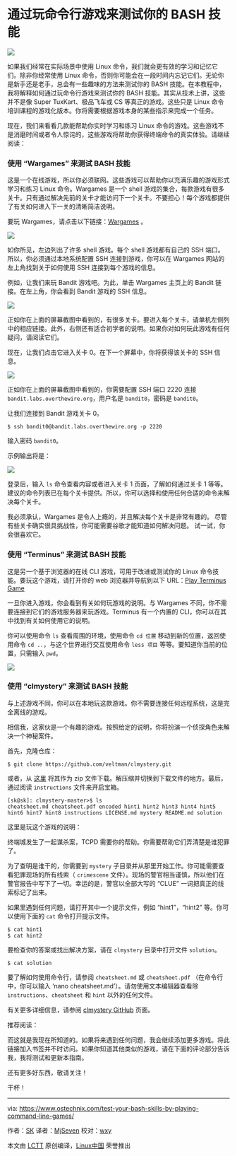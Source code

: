 通过玩命令行游戏来测试你的 BASH 技能
=====

![](https://www.ostechnix.com/wp-content/uploads/2018/03/Test-your-bash-skills-1-720x340.png)

如果我们经常在实际场景中使用 Linux 命令，我们就会更有效的学习和记忆它们。除非你经常使用 Linux 命令，否则你可能会在一段时间内忘记它们。无论你是新手还是老手，总会有一些趣味的方法来测试你的 BASH 技能。在本教程中，我将解释如何通过玩命令行游戏来测试你的 BASH 技能。其实从技术上讲，这些并不是像 Super TuxKart、极品飞车或 CS 等真正的游戏。这些只是 Linux 命令培训课程的游戏化版本。你将需要根据游戏本身的某些指示来完成一个任务。

现在，我们来看看几款能帮助你实时学习和练习 Linux 命令的游戏。这些游戏不是消磨时间或者令人惊诧的，这些游戏将帮助你获得终端命令的真实体验。请继续阅读：

### 使用 “Wargames” 来测试 BASH 技能

这是一个在线游戏，所以你必须联网。这些游戏可以帮助你以充满乐趣的游戏形式学习和练习 Linux 命令。Wargames 是一个 shell 游戏的集合，每款游戏有很多关卡。只有通过解决先前的关卡才能访问下一个关卡。不要担心！每个游戏都提供了有关如何进入下一关的清晰简洁说明。

要玩 Wargames，请点击以下链接：[Wargames][1] 。

![][2]

如你所见，左边列出了许多 shell 游戏。每个 shell 游戏都有自己的 SSH 端口。所以，你必须通过本地系统配置 SSH 连接到游戏，你可以在 Wargames 网站的左上角找到关于如何使用 SSH 连接到每个游戏的信息。

例如，让我们来玩  Bandit 游戏吧。为此，单击 Wargames 主页上的 Bandit 链接。在左上角，你会看到 Bandit 游戏的 SSH 信息。

![][3]

正如你在上面的屏幕截图中看到的，有很多关卡。要进入每个关卡，请单机左侧列中的相应链接。此外，右侧还有适合初学者的说明。如果你对如何玩此游戏有任何疑问，请阅读它们。

现在，让我们点击它进入关卡 0。在下一个屏幕中，你将获得该关卡的 SSH 信息。

![][4]

正如你在上面的屏幕截图中看到的，你需要配置 SSH 端口 2220 连接 `bandit.labs.overthewire.org`，用户名是 `bandit0`，密码是 `bandit0`。

让我们连接到 Bandit 游戏关卡 0。

```
$ ssh bandit0@bandit.labs.overthewire.org -p 2220
```

输入密码 `bandit0`。

示例输出将是：

![][5]

登录后，输入 `ls` 命令查看内容或者进入关卡 1 页面，了解如何通过关卡 1 等等。建议的命令列表已在每个关卡提供。所以，你可以选择和使用任何合适的命令来解决每个关卡。

我必须承认，Wargames 是令人上瘾的，并且解决每个关卡是非常有趣的。 尽管有些关卡确实很具挑战性，你可能需要谷歌才能知道如何解决问题。 试一试，你会很喜欢它。

### 使用 “Terminus” 来测试 BASH 技能

这是另一个基于浏览器的在线 CLI 游戏，可用于改进或测试你的 Linux 命令技能。要玩这个游戏，请打开你的 web 浏览器并导航到以下 URL：[Play Terminus Game][9]

一旦你进入游戏，你会看到有关如何玩游戏的说明。与 Wargames 不同，你不需要连接到它们的游戏服务器来玩游戏。Terminus 有一个内置的 CLI，你可以在其中找到有关如何使用它的说明。

你可以使用命令 `ls` 查看周围的环境，使用命令 `cd 位置` 移动到新的位置，返回使用命令 `cd ..`，与这个世界进行交互使用命令 `less 项目` 等等。要知道你当前的位置，只需输入 `pwd`。

![][6]

### 使用 “clmystery” 来测试 BASH 技能

与上述游戏不同，你可以在本地玩这款游戏。你不需要连接任何远程系统，这是完全离线的游戏。

相信我，这家伙是一个有趣的游戏。按照给定的说明，你将扮演一个侦探角色来解决一个神秘案件。

首先，克隆仓库：

```
$ git clone https://github.com/veltman/clmystery.git
```

或者，从 [这里][7] 将其作为 zip 文件下载。解压缩并切换到下载文件的地方。最后，通过阅读 `instructions` 文件来开启宝箱。

```
[sk@sk]: clmystery-master>$ ls
cheatsheet.md cheatsheet.pdf encoded hint1 hint2 hint3 hint4 hint5 hint6 hint7 hint8 instructions LICENSE.md mystery README.md solution
```

这里是玩这个游戏的说明：

终端城发生了一起谋杀案，TCPD 需要你的帮助。你需要帮助它们弄清楚是谁犯罪了。

为了查明是谁干的，你需要到 `mystery` 子目录并从那里开始工作。你可能需要查看犯罪现场的所有线索（ `crimescene` 文件）。现场的警官相当谨慎，所以他们在警官报告中写下了一切。幸运的是，警官以全部大写的 “CLUE” 一词把真正的线索标记了出来。

如果里遇到任何问题，请打开其中一个提示文件，例如 “hint1”，“hint2” 等。你可以使用下面的 `cat` 命令打开提示文件。

```
$ cat hint1
$ cat hint2
```

要检查你的答案或找出解决方案，请在 `clmystery` 目录中打开文件 `solution`。

```
$ cat solution
```

要了解如何使用命令行，请参阅 `cheatsheet.md` 或 `cheatsheet.pdf` （在命令行中，你可以输入 ‘nano cheatsheet.md’）。请勿使用文本编辑器查看除 `instructions`、`cheatsheet` 和 `hint` 以外的任何文件。

有关更多详细信息，请参阅  [clmystery GitHub][8] 页面。

推荐阅读：

而这就是我现在所知道的。如果将来遇到任何问题，我会继续添加更多游戏。将此链接加入书签并不时访问。如果你知道其他类似的游戏，请在下面的评论部分告诉我，我将测试和更新本指南。

还有更多好东西，敬请关注！

干杯！

--------------------------------------------------------------------------------

via: https://www.ostechnix.com/test-your-bash-skills-by-playing-command-line-games/

作者：[SK][a]
译者：[MjSeven](https://github.com/MjSeven)
校对：[wxy](https://github.com/wxy)

本文由 [LCTT](https://github.com/LCTT/TranslateProject) 原创编译，[Linux中国](https://linux.cn/) 荣誉推出

[a]:https://www.ostechnix.com/author/sk/
[1]:http://overthewire.org/wargames/
[2]:http://www.ostechnix.com/wp-content/uploads/2018/03/Wargames-1.png
[3]:http://www.ostechnix.com/wp-content/uploads/2018/03/Bandit-game.png
[4]:http://www.ostechnix.com/wp-content/uploads/2018/03/Bandit-level-0.png
[5]:http://www.ostechnix.com/wp-content/uploads/2018/03/Bandit-level-0-ssh-1.png
[6]:http://www.ostechnix.com/wp-content/uploads/2018/03/Terminus.png
[7]:https://github.com/veltman/clmystery/archive/master.zip
[8]:https://github.com/veltman/clmystery
[9]:http://web.mit.edu/mprat/Public/web/Terminus/Web/main.html
